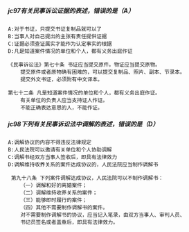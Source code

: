 ##### jc97有关民事诉讼证据的表述，错误的是（A）
    A:对于书证，只提交书证复制品就可以了
    B:当事人对自己提出的主张有责任提供证据
    C:证据必须查证属实才能作为认定事实的根据
    D:凡是知道案件情况的单位和个人，都有义务出庭作证
    
    《民事诉讼法》第七十条 书证应当提交原件。物证应当提交原物。
        提交原件或者原物确有困难的，可以提交复制品、照片、副本、节录本。
        提交外文书证，必须附有中文译本。

    第七十二条 凡是知道案件情况的单位和个人，都有义务出庭作证。
        有关单位的负责人应当支持证人作证。
        不能正确表达意思的人，不能作证。


##### jc98下列有关民事诉讼法中调解的表述，错误的是（D）
    A:调解协议的内容不得违反法律规定
    B:人民法院可以邀请有关单位和个人协助调解
    C:调解书经双方当事人签收后，即具有法律效力
    D:调解维持收养关系的案件达成协议的，人民法院应当制作调解书
    
     第九十八条 下列案件调解达成协议，人民法院可以不制作调解书：
        （一）调解和好的离婚案件；
        （二）调解维持收养关系的案件；
        （三）能够即时履行的案件；
        （四）其他不需要制作调解书的案件。
        对不需要制作调解书的协议，应当记入笔录，由双方当事人、审判人员、
        书记员签名或者盖章后，即具有法律效力。

















































                